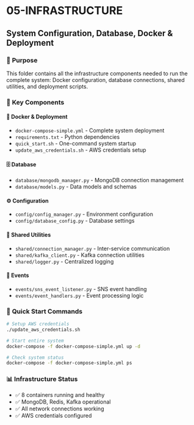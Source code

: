 # 05-INFRASTRUCTURE
## System Configuration, Database, Docker & Deployment

### 🎯 **Purpose**
This folder contains all the infrastructure components needed to run the complete system: Docker configuration, database connections, shared utilities, and deployment scripts.

### 📁 **Key Components**

#### 🐳 **Docker & Deployment**
- `docker-compose-simple.yml` - Complete system deployment
- `requirements.txt` - Python dependencies
- `quick_start.sh` - One-command system startup
- `update_aws_credentials.sh` - AWS credentials setup

#### 🗄️ **Database**
- `database/mongodb_manager.py` - MongoDB connection management
- `database/models.py` - Data models and schemas

#### ⚙️ **Configuration**
- `config/config_manager.py` - Environment configuration
- `config/database_config.py` - Database settings

#### 🔧 **Shared Utilities**
- `shared/connection_manager.py` - Inter-service communication
- `shared/kafka_client.py` - Kafka connection utilities
- `shared/logger.py` - Centralized logging

#### 📡 **Events**
- `events/sns_event_listener.py` - SNS event handling
- `events/event_handlers.py` - Event processing logic

### 🚀 **Quick Start Commands**
```bash
# Setup AWS credentials
./update_aws_credentials.sh

# Start entire system
docker-compose -f docker-compose-simple.yml up -d

# Check system status
docker-compose -f docker-compose-simple.yml ps
```

### 📊 **Infrastructure Status**
- ✅ 8 containers running and healthy
- ✅ MongoDB, Redis, Kafka operational  
- ✅ All network connections working
- ✅ AWS credentials configured
